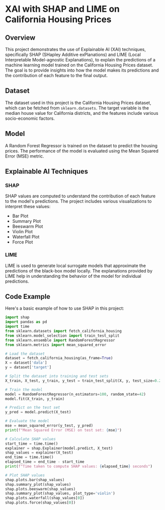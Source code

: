 # XAI with SHAP and LIME on California Housing Prices

## Overview
This project demonstrates the use of Explainable AI (XAI) techniques, specifically SHAP (SHapley Additive exPlanations) and LIME (Local Interpretable Model-agnostic Explanations), to explain the predictions of a machine learning model trained on the California Housing Prices dataset. The goal is to provide insights into how the model makes its predictions and the contribution of each feature to the final output.

## Dataset
The dataset used in this project is the California Housing Prices dataset, which can be fetched from `sklearn.datasets`. The target variable is the median house value for California districts, and the features include various socio-economic factors.

## Model
A Random Forest Regressor is trained on the dataset to predict the housing prices. The performance of the model is evaluated using the Mean Squared Error (MSE) metric.

## Explainable AI Techniques
### SHAP
SHAP values are computed to understand the contribution of each feature to the model's predictions. The project includes various visualizations to interpret these values:
- Bar Plot
- Summary Plot
- Beeswarm Plot
- Violin Plot
- Waterfall Plot
- Force Plot

### LIME
LIME is used to generate local surrogate models that approximate the predictions of the black-box model locally. The explanations provided by LIME help in understanding the behavior of the model for individual predictions.

## Code Example
Here's a basic example of how to use SHAP in this project:

```python
import shap
import pandas as pd
import time
from sklearn.datasets import fetch_california_housing
from sklearn.model_selection import train_test_split
from sklearn.ensemble import RandomForestRegressor
from sklearn.metrics import mean_squared_error

# Load the dataset
dataset = fetch_california_housing(as_frame=True)
X = dataset['data']
y = dataset['target']

# Split the dataset into training and test sets
X_train, X_test, y_train, y_test = train_test_split(X, y, test_size=0.2, random_state=42)

# Train the model
model = RandomForestRegressor(n_estimators=100, random_state=42)
model.fit(X_train, y_train)

# Predict on the test set
y_pred = model.predict(X_test)

# Evaluate the model
mse = mean_squared_error(y_test, y_pred)
print(f"Mean Squared Error (MSE) on test set: {mse}")

# Calculate SHAP values
start_time = time.time()
explainer = shap.Explainer(model.predict, X_test)
shap_values = explainer(X_test)
end_time = time.time()
elapsed_time = end_time - start_time
print(f"Time taken to compute SHAP values: {elapsed_time} seconds")

# Plot SHAP values
shap.plots.bar(shap_values)
shap.summary_plot(shap_values)
shap.plots.beeswarm(shap_values)
shap.summary_plot(shap_values, plot_type='violin')
shap.plots.waterfall(shap_values[0])
shap.plots.force(shap_values[0])
